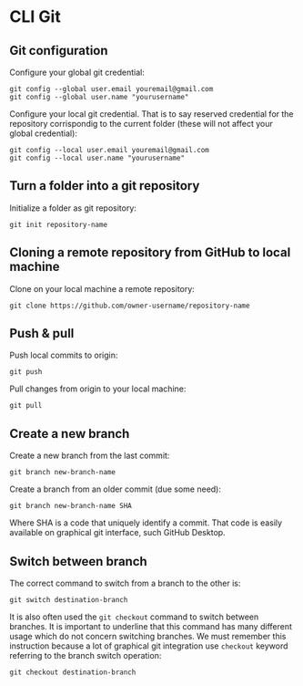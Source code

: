 # CLI Git
## Git configuration
Configure your global git credential:
```
git config --global user.email youremail@gmail.com
git config --global user.name "yourusername"
```
Configure your local git credential. That is to say reserved credential for the repository corrispondig to the current folder (these will not affect your global credential):
```
git config --local user.email youremail@gmail.com
git config --local user.name "yourusername"
```
## Turn a folder into a git repository
Initialize a folder as git repository:
```
git init repository-name
```
## Cloning a remote repository from GitHub to local machine
Clone on your local machine a remote repository:
```
git clone https://github.com/owner-username/repository-name
```
## Push & pull
Push local commits to origin:
```
git push
```
Pull changes from origin to your local machine:
```
git pull
```
## Create a new branch
Create a new branch from the last commit:
```
git branch new-branch-name
```
Create a branch from an older commit (due some need):
```
git branch new-branch-name SHA
```
Where SHA is a code that uniquely identify a commit. That code is easily available on graphical git interface, such GitHub Desktop.
## Switch between branch
The correct command to switch from a branch to the other is:
```
git switch destination-branch
```
It is also often used the ```git checkout``` command to switch between branches. It is important to underline that this command has many different usage which do not concern switching branches. We must remember this instruction because a lot of graphical git integration use ```checkout``` keyword referring to the branch switch operation:
```
git checkout destination-branch
``` 